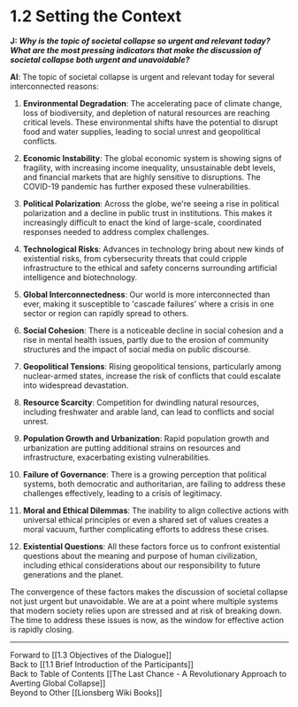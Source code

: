 # 1.2 Setting the Context

**J: *Why is the topic of societal collapse so urgent and relevant today? What are the most pressing indicators that make the discussion of societal collapse both urgent and unavoidable?***

**AI**: The topic of societal collapse is urgent and relevant today for several interconnected reasons:

1. **Environmental Degradation**: The accelerating pace of climate change, loss of biodiversity, and depletion of natural resources are reaching critical levels. These environmental shifts have the potential to disrupt food and water supplies, leading to social unrest and geopolitical conflicts.
    
2. **Economic Instability**: The global economic system is showing signs of fragility, with increasing income inequality, unsustainable debt levels, and financial markets that are highly sensitive to disruptions. The COVID-19 pandemic has further exposed these vulnerabilities.
    
3. **Political Polarization**: Across the globe, we're seeing a rise in political polarization and a decline in public trust in institutions. This makes it increasingly difficult to enact the kind of large-scale, coordinated responses needed to address complex challenges.
    
4. **Technological Risks**: Advances in technology bring about new kinds of existential risks, from cybersecurity threats that could cripple infrastructure to the ethical and safety concerns surrounding artificial intelligence and biotechnology.
    
5. **Global Interconnectedness**: Our world is more interconnected than ever, making it susceptible to 'cascade failures' where a crisis in one sector or region can rapidly spread to others.
    
6. **Social Cohesion**: There is a noticeable decline in social cohesion and a rise in mental health issues, partly due to the erosion of community structures and the impact of social media on public discourse.
    
7. **Geopolitical Tensions**: Rising geopolitical tensions, particularly among nuclear-armed states, increase the risk of conflicts that could escalate into widespread devastation.
    
8. **Resource Scarcity**: Competition for dwindling natural resources, including freshwater and arable land, can lead to conflicts and social unrest.
    
9. **Population Growth and Urbanization**: Rapid population growth and urbanization are putting additional strains on resources and infrastructure, exacerbating existing vulnerabilities.
    
10. **Failure of Governance**: There is a growing perception that political systems, both democratic and authoritarian, are failing to address these challenges effectively, leading to a crisis of legitimacy.
    
11. **Moral and Ethical Dilemmas**: The inability to align collective actions with universal ethical principles or even a shared set of values creates a moral vacuum, further complicating efforts to address these crises.
    
12. **Existential Questions**: All these factors force us to confront existential questions about the meaning and purpose of human civilization, including ethical considerations about our responsibility to future generations and the planet.
    

The convergence of these factors makes the discussion of societal collapse not just urgent but unavoidable. We are at a point where multiple systems that modern society relies upon are stressed and at risk of breaking down. The time to address these issues is now, as the window for effective action is rapidly closing.

____

Forward to [[1.3 Objectives of the Dialogue]]  
Back to [[1.1 Brief Introduction of the Participants]]  
Back to Table of Contents [[The Last Chance - A Revolutionary Approach to Averting Global Collapse]]  
Beyond to Other [[Lionsberg Wiki Books]]  
